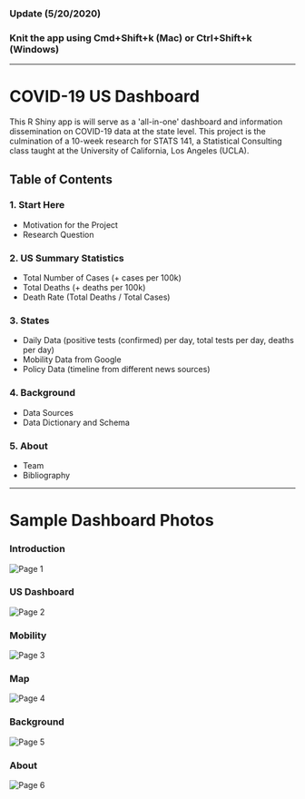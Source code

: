 ### Update (5/20/2020) 
### Knit the app using Cmd+Shift+k (Mac) or Ctrl+Shift+k (Windows)

***

# COVID-19 US Dashboard

This R Shiny app is will serve as a 'all-in-one' dashboard and information dissemination on COVID-19 data at the state level.
This project is the culmination of a 10-week research for STATS 141, a Statistical Consulting class taught at the University of California, Los Angeles (UCLA). 

## Table of Contents

### 1. Start Here
- Motivation for the Project
- Research Question

### 2. US Summary Statistics
- Total Number of Cases (+ cases per 100k)
- Total Deaths (+ deaths per 100k)
- Death Rate (Total Deaths / Total Cases)

### 3. States
- Daily Data (positive tests (confirmed) per day, total tests per day, deaths per day)
- Mobility Data from Google
- Policy Data (timeline from different news sources)

### 4. Background
- Data Sources
- Data Dictionary and Schema

### 5. About
- Team
- Bibliography

*** 

# Sample Dashboard Photos

### Introduction
![Page 1](https://github.com/neooooo28/STATS141_Grp4/blob/master/Project/sample_dashboard_photos/Page1_Introduction.png)

### US Dashboard
![Page 2](https://github.com/neooooo28/STATS141_Grp4/blob/master/Project/sample_dashboard_photos/Page2_US-Dashboard.png)

### Mobility
![Page 3](https://github.com/neooooo28/STATS141_Grp4/blob/master/Project/sample_dashboard_photos/Page3_Mobility.png)

### Map
![Page 4](https://github.com/neooooo28/STATS141_Grp4/blob/master/Project/sample_dashboard_photos/Page4_Map.png)

### Background
![Page 5](https://github.com/neooooo28/STATS141_Grp4/blob/master/Project/sample_dashboard_photos/Page5_Background.png)

### About
![Page 6](https://github.com/neooooo28/STATS141_Grp4/blob/master/Project/sample_dashboard_photos/Page6_About.png)
